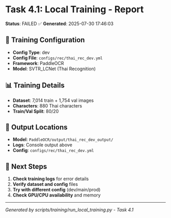 # Task 4.1: Local Training - Report

**Status**: FAILED ✅ 
**Generated**: 2025-07-30 17:46:03

## 🚀 Training Configuration
- **Config Type**: dev
- **Config File**: `configs/rec/thai_rec_dev.yml`
- **Framework**: PaddleOCR
- **Model**: SVTR_LCNet (Thai Recognition)

## 📊 Training Details
- **Dataset**: 7,014 train + 1,754 val images
- **Characters**: 880 Thai characters
- **Train/Val Split**: 80/20

## 📁 Output Locations
- **Model**: `PaddleOCR/output/thai_rec_dev_output/`
- **Logs**: Console output above
- **Config**: `configs/rec/thai_rec_dev.yml`

## 🎯 Next Steps
1. **Check training logs** for error details
2. **Verify dataset and config** files
3. **Try with different config** (dev/main/prod)
4. **Check GPU/CPU availability** and memory

---
*Generated by scripts/training/run_local_training.py - Task 4.1*
